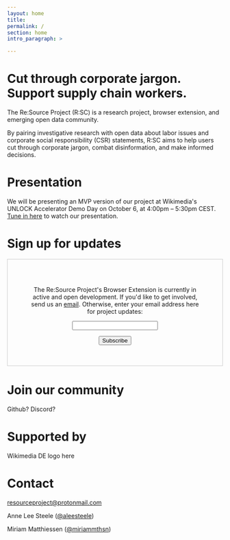 ```yaml
---
layout: home
title:
permalink: /
section: home
intro_paragraph: >

---
```


<h1>Cut through corporate jargon. Support supply chain workers.</h1>

The Re:Source Project (R:SC) is a research project, browser extension, and emerging open data community.

By pairing investigative research with open data about labor issues and corporate social responsibility (CSR) statements, R:SC aims to help users cut through corporate jargon, combat disinformation, and make informed decisions.

<h1>Presentation</h1>

We will be presenting an MVP version of our project at Wikimedia's UNLOCK Accelerator Demo Day on October 6, at 4:00pm – 5:30pm CEST. <a href="https://www.wikimedia.de/unlock/">Tune in here</a> to watch our presentation.

<h1>Sign up for updates</h1>

<form style="border:1px solid #ccc;padding:3rem;margin:0 0 1rem 0;text-align:center;" action="https://tinyletter.com/resourceproject" method="post" target="popupwindow" onsubmit="window.open('https://tinyletter.com/resourceproject', 'popupwindow', 'scrollbars=yes,width=800,height=600');return true"><p><label for="tlemail">The Re:Source Project's Browser Extension is currently in active and open development. If you'd like to get involved, send us an <a href="mailto:resourceproject@protonmail.com">email</a>. Otherwise, enter your email address here for project updates:</label></p><p><input type="text" style="width:200px" name="email" id="tlemail" /></p><input type="hidden" value="1" name="embed"/><input type="submit" value="Subscribe" /></form>

<h1>Join our community</h1>

Github? Discord?

<h1>Supported by</h1>

Wikimedia DE logo here

<h1>Contact</h1>

<section>
<a href="mailto:resourceproject@protonmail.com">resourceproject@protonmail.com</a><br/>

Anne Lee Steele (<a href="twitter.com/aleesteele">@aleesteele</a>)<br/>

Miriam Matthiessen (<a href="twitter.com/miriammthsn">@miriammthsn</a>)<br/>

</section>
